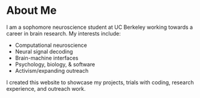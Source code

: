
# About Me 
I am a sophomore neuroscience student at UC Berkeley working towards a career in brain research. My interests include:

- Computational neuroscience  
- Neural signal decoding  
- Brain-machine interfaces  
- Psychology, biology, & software  
- Activism/expanding outreach

I created this website to showcase my projects, trials with coding, research experience, and outreach work.
